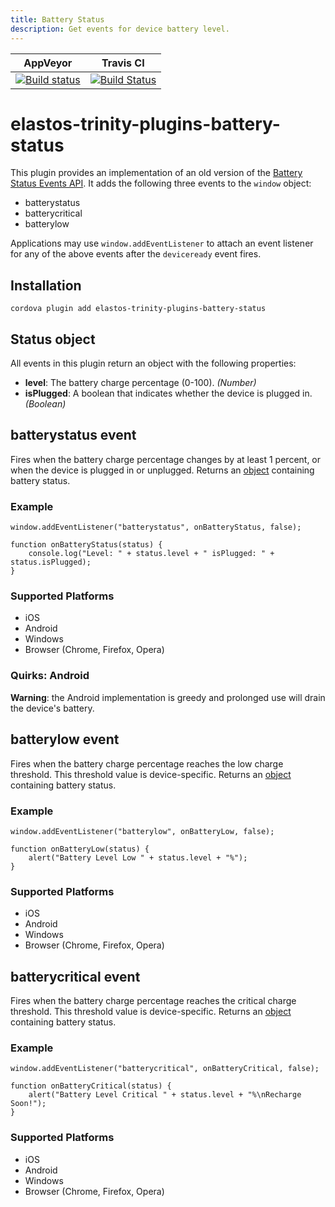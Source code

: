 ```yaml
---
title: Battery Status
description: Get events for device battery level.
---
```

<!--
# license: Licensed to the Apache Software Foundation (ASF) under one
#         or more contributor license agreements.  See the NOTICE file
#         distributed with this work for additional information
#         regarding copyright ownership.  The ASF licenses this file
#         to you under the Apache License, Version 2.0 (the
#         "License"); you may not use this file except in compliance
#         with the License.  You may obtain a copy of the License at
#
#           http://www.apache.org/licenses/LICENSE-2.0
#
#         Unless required by applicable law or agreed to in writing,
#         software distributed under the License is distributed on an
#         "AS IS" BASIS, WITHOUT WARRANTIES OR CONDITIONS OF ANY
#         KIND, either express or implied.  See the License for the
#         specific language governing permissions and limitations
#         under the License.
-->

|AppVeyor|Travis CI|
|:-:|:-:|
|[![Build status](https://ci.appveyor.com/api/projects/status/github/apache/elastos-trinity-plugins-battery-status?branch=master)](https://ci.appveyor.com/project/ApacheSoftwareFoundation/elastos-trinity-plugins-battery-status)|[![Build Status](https://travis-ci.org/apache/elastos-trinity-plugins-battery-status.svg?branch=master)](https://travis-ci.org/apache/elastos-trinity-plugins-battery-status)|

# elastos-trinity-plugins-battery-status

This plugin provides an implementation of an old version of the [Battery Status Events API][w3c_spec]. It adds the following three events to the `window` object:

* batterystatus
* batterycritical
* batterylow

Applications may use `window.addEventListener` to attach an event listener for any of the above events after the `deviceready` event fires.

## Installation

    cordova plugin add elastos-trinity-plugins-battery-status

## Status object

All events in this plugin return an object with the following properties:

- __level__: The battery charge percentage (0-100). _(Number)_
- __isPlugged__: A boolean that indicates whether the device is plugged in. _(Boolean)_

## batterystatus event

Fires when the battery charge percentage changes by at least 1 percent, or when the device is plugged in or unplugged. Returns an [object][status_object] containing battery status.

### Example

    window.addEventListener("batterystatus", onBatteryStatus, false);

    function onBatteryStatus(status) {
        console.log("Level: " + status.level + " isPlugged: " + status.isPlugged);
    }

### Supported Platforms

- iOS
- Android
- Windows
- Browser (Chrome, Firefox, Opera)

### Quirks: Android

**Warning**: the Android implementation is greedy and prolonged use will drain the device's battery.

## batterylow event

Fires when the battery charge percentage reaches the low charge threshold. This threshold value is device-specific. Returns an [object][status_object] containing battery status.

### Example

    window.addEventListener("batterylow", onBatteryLow, false);

    function onBatteryLow(status) {
        alert("Battery Level Low " + status.level + "%");
    }

### Supported Platforms

- iOS
- Android
- Windows
- Browser (Chrome, Firefox, Opera)

## batterycritical event

Fires when the battery charge percentage reaches the critical charge threshold. This threshold value is device-specific. Returns an [object][status_object] containing battery status.

### Example

    window.addEventListener("batterycritical", onBatteryCritical, false);

    function onBatteryCritical(status) {
        alert("Battery Level Critical " + status.level + "%\nRecharge Soon!");
    }

### Supported Platforms

- iOS
- Android
- Windows
- Browser (Chrome, Firefox, Opera)


[w3c_spec]: http://www.w3.org/TR/2011/WD-battery-status-20110915/
[status_object]: #status-object
